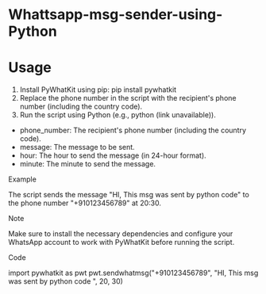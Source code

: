 # Whattsapp-msg-sender-using-Python
# Usage

1. Install PyWhatKit using pip: pip install pywhatkit
2. Replace the phone number in the script with the recipient's phone number (including the country code).
3. Run the script using Python (e.g., python (link unavailable)).

- phone_number: The recipient's phone number (including the country code).
- message: The message to be sent.
- hour: The hour to send the message (in 24-hour format).
- minute: The minute to send the message.

Example

The script sends the message "HI, This msg was sent by python code" to the phone number "+910123456789" at 20:30.

Note

Make sure to install the necessary dependencies and configure your WhatsApp account to work with PyWhatKit before running the script.

Code


import pywhatkit as pwt
pwt.sendwhatmsg("+910123456789", "HI, This msg was sent by python code ", 20, 30)
